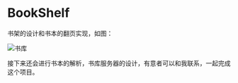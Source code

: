 # BookShelf
书架的设计和书本的翻页实现，如图：



![书库](http://i1379.photobucket.com/albums/ah147/rSu_rico/CoreData%20Demo_zps3vlrw6vm.gif)

接下来还会进行书本的解析，书库服务器的设计，有意者可以和我联系，一起完成这个项目。
